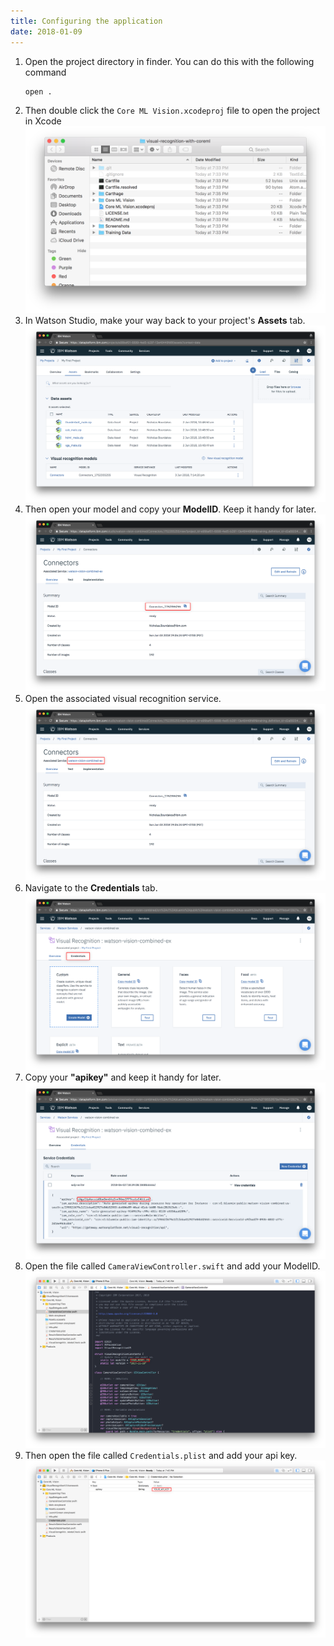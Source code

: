 ```yaml
---
title: Configuring the application
date: 2018-01-09
---
```


1. Open the project directory in finder. You can do this with the following command
   ```bash
   open .
   ```
1. Then double click the `Core ML Vision.xcodeproj` file to open the project in Xcode
![](assets/9_0_open_project.png)
1. In Watson Studio, make your way back to your project's **Assets** tab.
![](assets/9_1_project_assets.png)
1. Then open your model and copy your **ModelID**. Keep it handy for later.
![](assets/9_2_model_id.png)
1. Open the associated visual recognition service.
![](assets/9_3_associated_service.png)
1. Navigate to the **Credentials** tab.
![](assets/9_4_credentials.png)
1. Copy your **"apikey"** and keep it handy for later.
![](assets/9_5_api_key.png)
1. Open the file called `CameraViewController.swift` and add your ModelID.
![](assets/9_6_add_model_id.png)
1. Then open the file called `Credentials.plist` and add your api key.
![](assets/9_7_add_api_key.png)
